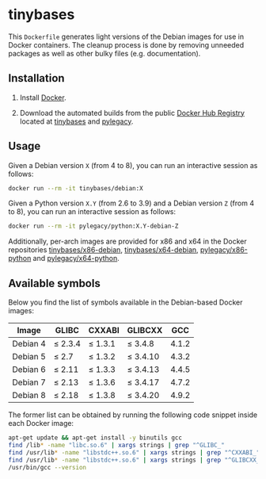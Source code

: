 # tinybases

This `Dockerfile` generates light versions of the Debian images for use
in Docker containers. The cleanup process is done by removing unneeded
packages as well as other bulky files (e.g. documentation).

## Installation

1. Install [Docker].

2. Download the automated builds from the public [Docker Hub Registry]
   located at [tinybases] and [pylegacy].

## Usage

Given a Debian version `X` (from 4 to 8), you can run an interactive
session as follows:
```sh
docker run --rm -it tinybases/debian:X
```

Given a Python version `X.Y` (from 2.6 to 3.9) and a Debian version `Z`
(from 4 to 8), you can run an interactive session as follows:
```sh
docker run --rm -it pylegacy/python:X.Y-debian-Z
```

Additionally, per-arch images are provided for x86 and x64 in the Docker
repositories [tinybases/x86-debian], [tinybases/x64-debian],
[pylegacy/x86-python] and [pylegacy/x64-python].

## Available symbols

Below you find the list of symbols available in the Debian-based Docker
images:

| Image     | GLIBC   | CXXABI  | GLIBCXX  | GCC    |
|-----------|---------|---------|----------|--------|
| Debian 4  | ≤ 2.3.4 | ≤ 1.3.1 | ≤ 3.4.8  | 4.1.2  |
| Debian 5  | ≤ 2.7   | ≤ 1.3.2 | ≤ 3.4.10 | 4.3.2  |
| Debian 6  | ≤ 2.11  | ≤ 1.3.3 | ≤ 3.4.13 | 4.4.5  |
| Debian 7  | ≤ 2.13  | ≤ 1.3.6 | ≤ 3.4.17 | 4.7.2  |
| Debian 8  | ≤ 2.18  | ≤ 1.3.8 | ≤ 3.4.20 | 4.9.2  |

The former list can be obtained by running the following code snippet
inside each Docker image:
```sh
apt-get update && apt-get install -y binutils gcc
find /lib* -name "libc.so.6" | xargs strings | grep "^GLIBC_"
find /usr/lib* -name "libstdc++.so.6" | xargs strings | grep "^CXXABI_"
find /usr/lib* -name "libstdc++.so.6" | xargs strings | grep "^GLIBCXX_"
/usr/bin/gcc --version
```


[Docker]:
https://www.docker.com/
[Docker Hub Registry]:
https://hub.docker.com/
[tinybases]:
https://hub.docker.com/u/tinybases
[tinybases/x86-debian]:
https://hub.docker.com/r/tinybases/x86-debian
[tinybases/x64-debian]:
https://hub.docker.com/r/tinybases/x64-debian
[pylegacy]:
https://hub.docker.com/u/pylegacy
[pylegacy/x86-python]:
https://hub.docker.com/r/pylegacy/x86-python
[pylegacy/x64-python]:
https://hub.docker.com/r/pylegacy/x64-python
